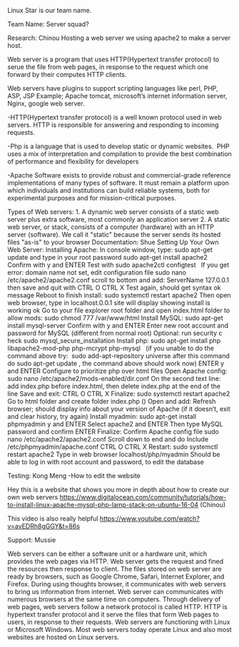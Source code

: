 Linux Star is our team name.

Team Name: Server squad?

Research: Chinou
Hosting a web server we using apache2 to make a server host. 

Web server is a program that uses HTTP(Hypertext transfer protocol) to serue the file from web pages, in response to the request which one forward by their computes HTTP clients.

Web servers have plugins to support scripting languages like perl, PHP, ASP, JSP
Example; Apache tomcat, microsoft’s internet information server, Nginx, google web server.

-HTTP(Hypertext transfer protocol) is a well known protocol used in web servers. HTTP is responsible for answering and responding to incoming requests.

-Php is a language that is used to develop static or dynamic websites.  PHP uses a mix of interpretation and compilation to provide the best combination of performance and flexibility for developers

-Apache Software exists to provide robust and commercial-grade reference implementations of many types of software. It must remain a platform upon which individuals and institutions can build reliable systems, both for experimental purposes and for mission-critical purposes.

Types of Web servers:
    1. A dynamic web server consists of a static web server plus extra software, most commonly an application server
    2. A static web server, or stack, consists of a computer (hardware) with an HTTP server (software). We call it "static" because the server sends its hosted files "as-is" to your browser
Documentation: Shue 
Setting Up Your Own Web Server:
Installing Apache:
In console window, type: sudo apt-get update and type in your root password
sudo apt-get install apache2
Confirm with y and ENTER
Test with sudo apache2ctl configtest  
If you get error: domain name not set, edit configuration file sudo nano /etc/apache2/apache2.conf scroll to bottom and add: ServerName 127.0.0.1 then save and quit with CTRL O CTRL X
Test again, should get syntax ok message
Reboot to finish install: sudo systemctl restart apache2
Then open web browser, type in localhost.0.0.1 site will display showing install is working ok
Go to your file explorer root folder and open index.html folder to allow mods: sudo chmod 777 /var/www/html
Install MySQL:
sudo apt-get install mysql-server
Confirm with y and ENTER
Enter new root account and password for MySQL (different from normal root)
Optional: run security c
heck sudo mysql_secure_installation
Install php:
sudo apt-get install php libapache2-mod-php php-mcrypt php-mysql  
(if you unable to do the command above try:  sudo add-apt-repository universe after this command do sudo apt-get update , the command above should work now)
ENTER
y and ENTER
Configure to prioritize php over html files
Open Apache config: sudo nano /etc/apache2/mods-enabled/dir.conf
On the second text line: add index.php before index.html, then delete index.php at the end of the line
Save and exit: CTRL O CTRL X
Finalize: sudo systemctl restart apache2
Go to html folder and create folder index.php
()
Open and add: <?php phpinfo(): ?>
Refresh browser; should display info about your version of Apache (if it doesn’t, exit and clear history, try again)
Install myadmin:
sudo apt-get install phpmyadmin
y and ENTER
Select apache2 and ENTER
Then type MySQL password and confirm
ENTER
Finalize:
Confirm Apache config file sudo nano /etc/apache2/apache2.conf
Scroll down to end and do Include /etc/phpmyadmin/apache.conf
CTRL O CTRL X
Restart: sudo systemctl restart apache2
Type in web browser localhost/php/myadmin
Should be able to log in with root account and password, to edit the database


Testing: Kong Meng
-How to edit the website

Hey this is a website that shows you more in depth about how to create our own web servers https://www.digitalocean.com/community/tutorials/how-to-install-linux-apache-mysql-php-lamp-stack-on-ubuntu-16-04 (Chinou)

This video is also really helpful https://www.youtube.com/watch?v=avEDRh8gGGY&t=86s








Support: Mussie

Web servers can be either a software unit or a hardware unit, which provides the web pages via HTTP. Web server gets the request and fined the resources then response to client. The files stored on web server are ready by browsers, such as Google Chrome, Safari, Internet Explorer, and Firefox. During using thoughts browser, it communicates with web servers to bring us information from internet. Web server can communicates with numerous browsers at the same time on computers. Through delivery of web pages, web servers follow a network protocol is called HTTP. HTTP is hypertext transfer protocol and it serve the files that form Web pages to users, in response to their requests. Web servers are functioning with Linux or Microsoft Windows. Most web servers today operate Linux and also most websites are hosted on Linux servers.

